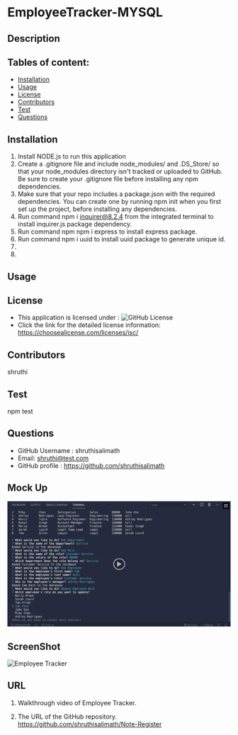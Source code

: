 # EmployeeTracker-MYSQL

## Description

## Tables of content:
  * [Installation](#installation)
  * [Usage](#usage)
  * [License](#license)
  * [Contributors](#contributors)
  * [Test](#test)
  * [Questions](#questions)

## Installation

1. Install NODE.js to run this application
2. Create a .gitignore file and include node_modules/ and .DS_Store/ so that your node_modules directory isn't tracked or uploaded to GitHub. Be sure to create your .gitignore file before installing any npm dependencies.
3. Make sure that your repo includes a package.json with the required dependencies. You can create one by running npm init when you first set up the project, before installing any dependencies.
4. Run command npm i inquirer@8.2.4 from the integrated terminal to install inquirer.js package dependency.
5. Run command npm npm i express to install express package.
6. Run command npm i uuid to install uuid package to generate unique id.
7. 
8. 

## Usage 


## License  
* This application is licensed under : ![GitHub License](https://shields.io/badge/license-ISC-brightgreen)
* Click the link for the detailed license information: https://choosealicense.com/licenses/isc/

## Contributors
shruthi

## Test
npm test


## Questions
  * GitHub Username : shruthisalimath
  * Email: shruthi@test.com
  * GitHub profile : https://github.com/shruthisalimath 


## Mock Up
![Employee Tracker](./assets/Mockup-Employee-tracker.png)

## ScreenShot
![Employee Tracker]()

## URL
1. Walkthrough video of Employee Tracker.


2. The URL of the GitHub repository.
https://github.com/shruthisalimath/Note-Register


